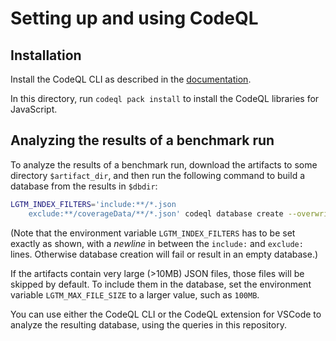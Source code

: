 # Setting up and using CodeQL

## Installation

Install the CodeQL CLI as described in the [documentation](https://docs.github.com/en/code-security/codeql-cli/getting-started-with-the-codeql-cli/setting-up-the-codeql-cli).

In this directory, run `codeql pack install` to install the CodeQL libraries for JavaScript.

## Analyzing the results of a benchmark run

To analyze the results of a benchmark run, download the artifacts to some directory `$artifact_dir`, and then run the following command to build a database from the results in `$dbdir`:

```sh
LGTM_INDEX_FILTERS='include:**/*.json
    exclude:**/coverageData/**/*.json' codeql database create --overwrite -l javascript --source-root $artifact_dir -- $dbdir
```

(Note that the environment variable `LGTM_INDEX_FILTERS` has to be set exactly as shown, with a _newline_ in between the `include:` and `exclude:` lines. Otherwise database creation will fail or result in an empty database.)

If the artifacts contain very large (>10MB) JSON files, those files will be skipped by default. To include them in the database, set the environment variable `LGTM_MAX_FILE_SIZE` to a larger value, such as `100MB`.

You can use either the CodeQL CLI or the CodeQL extension for VSCode to analyze the resulting database, using the queries in this repository.
